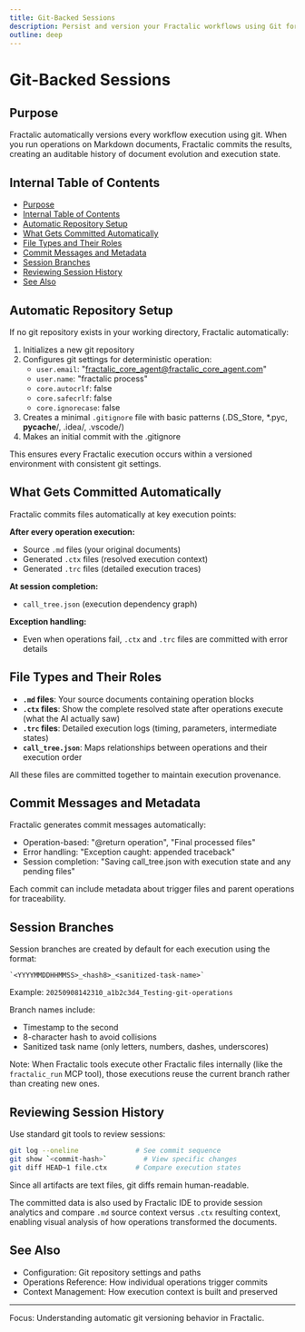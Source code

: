 ```yaml
---
title: Git-Backed Sessions
description: Persist and version your Fractalic workflows using Git for collaborative development
outline: deep
---
```


# Git-Backed Sessions

## Purpose
Fractalic automatically versions every workflow execution using git. When you run operations on Markdown documents, Fractalic commits the results, creating an auditable history of document evolution and execution state.

## Internal Table of Contents
- [Purpose](#purpose)
- [Internal Table of Contents](#internal-table-of-contents)
- [Automatic Repository Setup](#automatic-repository-setup)
- [What Gets Committed Automatically](#what-gets-committed-automatically)
- [File Types and Their Roles](#file-types-and-their-roles)
- [Commit Messages and Metadata](#commit-messages-and-metadata)
- [Session Branches](#session-branches)
- [Reviewing Session History](#reviewing-session-history)
- [See Also](#see-also)

## Automatic Repository Setup
If no git repository exists in your working directory, Fractalic automatically:
1. Initializes a new git repository
2. Configures git settings for deterministic operation:
   - `user.email`: "fractalic_core_agent@fractalic_core_agent.com"
   - `user.name`: "fractalic process"  
   - `core.autocrlf`: false
   - `core.safecrlf`: false
   - `core.ignorecase`: false
3. Creates a minimal `.gitignore` file with basic patterns (.DS_Store, *.pyc, __pycache__/, .idea/, .vscode/)
4. Makes an initial commit with the .gitignore

This ensures every Fractalic execution occurs within a versioned environment with consistent git settings.

## What Gets Committed Automatically
Fractalic commits files automatically at key execution points:

**After every operation execution:**
- Source `.md` files (your original documents)
- Generated `.ctx` files (resolved execution context)
- Generated `.trc` files (detailed execution traces)

**At session completion:**
- `call_tree.json` (execution dependency graph)

**Exception handling:**
- Even when operations fail, `.ctx` and `.trc` files are committed with error details

## File Types and Their Roles
- **`.md` files**: Your source documents containing operation blocks
- **`.ctx` files**: Show the complete resolved state after operations execute (what the AI actually saw)
- **`.trc` files**: Detailed execution logs (timing, parameters, intermediate states)
- **`call_tree.json`**: Maps relationships between operations and their execution order

All these files are committed together to maintain execution provenance.

## Commit Messages and Metadata
Fractalic generates commit messages automatically:
- Operation-based: "@return operation", "Final processed files"
- Error handling: "Exception caught: appended traceback"
- Session completion: "Saving call_tree.json with execution state and any pending files"

Each commit can include metadata about trigger files and parent operations for traceability.

## Session Branches
Session branches are created by default for each execution using the format:
```
`<YYYYMMDDHHMMSS>_<hash8>_<sanitized-task-name>`
```
Example: `20250908142310_a1b2c3d4_Testing-git-operations`

Branch names include:
- Timestamp to the second
- 8-character hash to avoid collisions  
- Sanitized task name (only letters, numbers, dashes, underscores)

Note: When Fractalic tools execute other Fractalic files internally (like the `fractalic_run` MCP tool), those executions reuse the current branch rather than creating new ones.

## Reviewing Session History
Use standard git tools to review sessions:
```bash
git log --oneline              # See commit sequence
git show `<commit-hash>`         # View specific changes
git diff HEAD~1 file.ctx       # Compare execution states
```

Since all artifacts are text files, git diffs remain human-readable.

The committed data is also used by Fractalic IDE to provide session analytics and compare `.md` source context versus `.ctx` resulting context, enabling visual analysis of how operations transformed the documents.

## See Also
- Configuration: Git repository settings and paths
- Operations Reference: How individual operations trigger commits
- Context Management: How execution context is built and preserved

---
Focus: Understanding automatic git versioning behavior in Fractalic.
